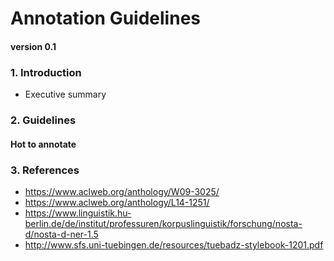 # Annotation Guidelines
#### version 0.1

### 1. Introduction
* Executive summary

### 2. Guidelines
#### Hot to annotate 

### 3. References
* https://www.aclweb.org/anthology/W09-3025/
* https://www.aclweb.org/anthology/L14-1251/
* https://www.linguistik.hu-berlin.de/de/institut/professuren/korpuslinguistik/forschung/nosta-d/nosta-d-ner-1.5
* http://www.sfs.uni-tuebingen.de/resources/tuebadz-stylebook-1201.pdf
